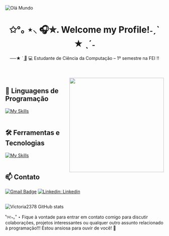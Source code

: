 <img src="https://static.wikia.nocookie.net/gensin-impact/images/2/22/Namecard_Banner_Kinich_Ajaw.png/revision/latest/scale-to-width-down/1000?cb=20240917101331" alt="Olá Mundo">
<h1 align="center">    ✩°｡ ⋆⸜ 🎧✮. Welcome my Profile!˗ˏˋ ★ ˎˊ˗ </h1>

<p align="center">
    ──★ ˙ ̟🐳 💻 Estudante de Ciência da Computação – 1º semestre na FEI !! 
</p><br><br> 
    <img src="https://static.wikia.nocookie.net/gensin-impact/images/6/60/Icon_Emoji_Paimon%27s_Paintings_35_Kinich_4.png/revision/latest?cb=20240904041637" align="right" width="300px">

## 🚀 Linguagens de Programação
[![My Skills](https://skillicons.dev/icons?i=html,css,javascript,python,c#,nodejs)](https://skillicons.dev)<br><br>

## 🛠️ Ferramentas e Tecnologias
[![My Skills](https://skillicons.dev/icons?i=github,git,vscode,discord,figma)](https://skillicons.dev)<br><br>

## 📫 Contato

[![Gmail Badge](https://img.shields.io/badge/-Email-006bed?style=flat-square&logo=Gmail&logoColor=green&link=mailto:{SeuEmail})](mailto:{davi.vickcaroli@gmail.com})
[![Linkedin: Linkedin](https://img.shields.io/badge/-Linkedin-green?style=flat-square&logo=Linkedin&logoColor=white&link=https://www.linkedin.com/in/victóriabernardo/)](www.linkedin.com/in/victóriabernardo) <br><br>


![Victoria2378 GitHub stats](https://github-readme-stats.vercel.app/api?username=xxvictooriiaa&show_icons=true&theme=gruvbox)

˚୨୧⋆｡˚ ⋆ Fique à vontade para entrar em contato comigo para discutir colaborações, projetos interessantes ou qualquer outro assunto relacionado à programação!!! Estou ansiosa para ouvir de você! 🐚 <br><br>
